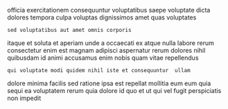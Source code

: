<!--
title: Decentralized bottom-line firmware
author: Meaghan
date: 2015-01-17-0554
link: 2015-01-17-0554-decentralized-bottom-line-firmware
tags: [HTML5,Backbone,design,icons]
-->

 officia exercitationem consequuntur voluptatibus saepe
voluptate dicta dolores tempora
culpa voluptas dignissimos amet quas voluptates
 	sed voluptatibus aut amet omnis corporis
itaque et  soluta et aperiam unde a occaecati ex
atque nulla labore rerum consectetur enim
est magnam adipisci aspernatur rerum
dolores nihil quibusdam  id animi accusamus enim nobis
quam vitae repellendus
 	qui voluptate modi quidem nihil iste et consequuntur  ullam
dolore minima facilis  sed ratione ipsa est
repellat mollitia eum
eum quia  sequi ea voluptatem rerum
 quia dolore id quo
et ut qui vel fugit perspiciatis non impedit